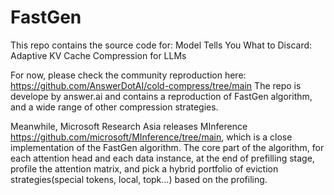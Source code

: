 # FastGen
This repo contains the source code for: Model Tells You What to Discard: Adaptive KV Cache Compression for LLMs

For now, please check the community reproduction here: https://github.com/AnswerDotAI/cold-compress/tree/main
The repo is develope by answer.ai and contains a reproduction of FastGen algorithm, and a wide range of other compression strategies.

Meanwhile, Microsoft Research Asia releases MInference https://github.com/microsoft/MInference/tree/main, which is a close implementation of the FastGen algorithm. The core part of the algorithm, for each attention head and each data instance, at the end of prefilling stage, profile the attention matrix, and pick a hybrid portfolio of eviction strategies(special tokens, local, topk...) based on the profiling.
